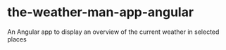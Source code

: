 # the-weather-man-app-angular
An Angular app to display an overview of the current weather in selected places
